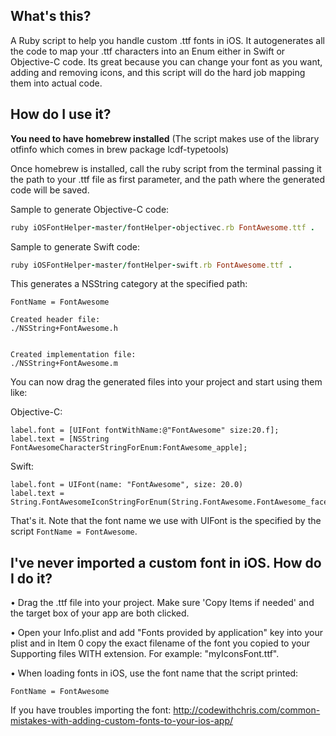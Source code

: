 ## What's this?
A Ruby script to help you handle custom .ttf fonts in iOS. It autogenerates all the code to map your .ttf characters into an Enum either in Swift or Objective-C code. Its great because you can change your font as you want, adding and removing icons, and this script will do the hard job mapping them into actual code.  

## How do I use it?
<b>You need to have homebrew installed</b> (The script makes use of the library otfinfo which comes in brew package lcdf-typetools) 

Once homebrew is installed, call the ruby script from the terminal passing it the path to your .ttf file as first parameter, and the path where the generated code will be saved. 

Sample to generate Objective-C code: 

```ruby
ruby iOSFontHelper-master/fontHelper-objectivec.rb FontAwesome.ttf .
```

Sample to generate Swift code: 

```ruby
ruby iOSFontHelper-master/fontHelper-swift.rb FontAwesome.ttf .
```
This generates a NSString category at the specified path:

```
FontName = FontAwesome 

Created header file: 
./NSString+FontAwesome.h


Created implementation file:
./NSString+FontAwesome.m
```

You can now drag the generated files into your project and start using them like:

Objective-C:
```
label.font = [UIFont fontWithName:@"FontAwesome" size:20.f];
label.text = [NSString FontAwesomeCharacterStringForEnum:FontAwesome_apple];
```

Swift:
```
label.font = UIFont(name: "FontAwesome", size: 20.0)
label.text = String.FontAwesomeIconStringForEnum(String.FontAwesome.FontAwesome_facebook_sign)
```

That's it. Note that the font name we use with UIFont is the specified by the script ```FontName = FontAwesome```.

## I've never imported a custom font in iOS. How do I do it?
&bull; Drag the .ttf file into your project. Make sure 'Copy Items if needed' and the target box of your app are both clicked.

&bull; Open your Info.plist and add "Fonts provided by application" key into your plist and in Item 0 copy the exact filename of the font you copied to your Supporting files WITH extension. For example: "myIconsFont.ttf".

&bull; When loading fonts in iOS, use the font name that the script printed:

```FontName = FontAwesome``` 


If you have troubles importing the font: http://codewithchris.com/common-mistakes-with-adding-custom-fonts-to-your-ios-app/



